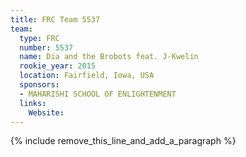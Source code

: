 ```yaml
---
title: FRC Team 5537
team:
  type: FRC
  number: 5537
  name: Dia and the Brobots feat. J-Kwelin
  rookie_year: 2015
  location: Fairfield, Iowa, USA
  sponsors:
  - MAHARISHI SCHOOL OF ENLIGHTENMENT
  links:
    Website:
---
```


{% include remove_this_line_and_add_a_paragraph %}